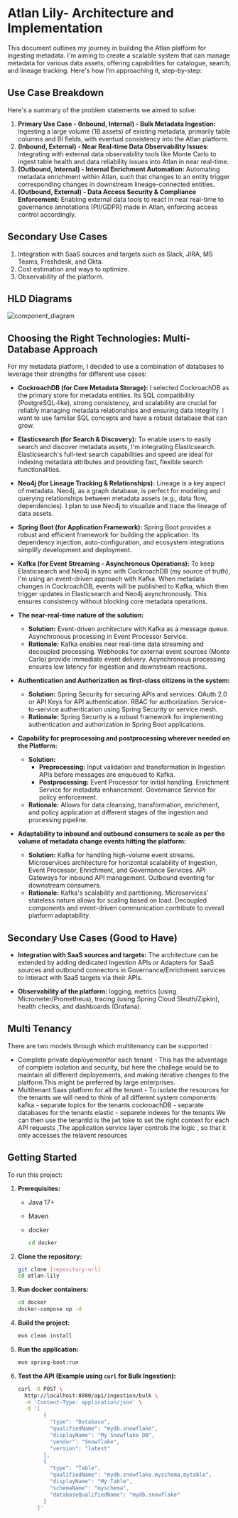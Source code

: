 # Atlan Lily- Architecture and Implementation

This document outlines my journey in building the Atlan platform for ingesting metadata.  I'm aiming to create a scalable system that can manage metadata for various data assets, offering capabilities for catalogue, search, and lineage tracking. Here's how I'm approaching it, step-by-step:

## Use Case Breakdown
Here's a summary of the problem statements we aimed to solve:

1.  **Primary Use Case - (Inbound, Internal) - Bulk Metadata Ingestion:** Ingesting a large volume (1B assets) of existing metadata, primarily table columns and BI fields, with eventual consistency into the Atlan platform.
2.  **(Inbound, External) - Near Real-time Data Observability Issues:**  Integrating with external data observability tools like Monte Carlo to ingest table health and data reliability issues into Atlan in near real-time.
3.  **(Outbound, Internal) - Internal Enrichment Automation:** Automating metadata enrichment within Atlan, such that changes to an entity trigger corresponding changes in downstream lineage-connected entities.
4.  **(Outbound, External) - Data Access Security & Compliance Enforcement:** Enabling external data tools to react in near real-time to governance annotations (PII/GDPR) made in Atlan, enforcing access control accordingly.

## Secondary Use Cases
1. Integration with SaaS sources and targets such as Slack, JIRA, MS Teams, Freshdesk, and Okta.
2. Cost estimation and ways to optimize.
3. Observability of the platform.


## HLD Diagrams

![component_diagram](https://github.com/user-attachments/assets/37b6ed62-9950-4bb1-ac23-571bd2857a7c)

## Choosing the Right Technologies: Multi-Database Approach

For my metadata platform, I decided to use a combination of databases to leverage their strengths for different use cases:

*   **CockroachDB (for Core Metadata Storage):** I selected CockroachDB as the primary store for metadata entities.  Its SQL compatibility (PostgreSQL-like), strong consistency, and scalability are crucial for reliably managing metadata relationships and ensuring data integrity.  I want to use familiar SQL concepts and have a robust database that can grow.

*   **Elasticsearch (for Search & Discovery):**  To enable users to easily search and discover metadata assets, I'm integrating Elasticsearch. Elasticsearch's full-text search capabilities and speed are ideal for indexing metadata attributes and providing fast, flexible search functionalities.

*   **Neo4j (for Lineage Tracking & Relationships):** Lineage is a key aspect of metadata. Neo4j, as a graph database, is perfect for modeling and querying relationships between metadata assets (e.g., data flow, dependencies).  I plan to use Neo4j to visualize and trace the lineage of data assets.

*   **Spring Boot (for Application Framework):** Spring Boot provides a robust and efficient framework for building the application.  Its dependency injection, auto-configuration, and ecosystem integrations simplify development and deployment.

*   **Kafka (for Event Streaming - Asynchronous Operations):**  To keep Elasticsearch and Neo4j in sync with CockroachDB (my source of truth), I'm using an event-driven approach with Kafka.  When metadata changes in CockroachDB, events will be published to Kafka, which then trigger updates in Elasticsearch and Neo4j asynchronously. This ensures consistency without blocking core metadata operations.

*   **The near-real-time nature of the solution:**
    *   **Solution:** Event-driven architecture with Kafka as a message queue. Asynchronous processing in Event Processor Service.
    *   **Rationale:** Kafka enables near real-time data streaming and decoupled processing. Webhooks for external event sources (Monte Carlo) provide immediate event delivery. Asynchronous processing ensures low latency for ingestion and downstream reactions.

*   **Authentication and Authorization as first-class citizens in the system:**
    *   **Solution:**  Spring Security for securing APIs and services. OAuth 2.0 or API Keys for API authentication.  RBAC for authorization. Service-to-service authentication using Spring Security or service mesh.
    *   **Rationale:**  Spring Security is a robust framework for implementing authentication and authorization in Spring Boot applications.

*   **Capability for preprocessing and postprocessing wherever needed on the Platform:**
    *   **Solution:**
        *   **Preprocessing:**  Input validation and transformation in Ingestion APIs before messages are enqueued to Kafka.
        *   **Postprocessing:** Event Processor for initial handling. Enrichment Service for metadata enhancement. Governance Service for policy enforcement.
    *   **Rationale:** Allows for data cleansing, transformation, enrichment, and policy application at different stages of the ingestion and processing pipeline.


*   **Adaptability to inbound and outbound consumers to scale as per the volume of metadata change events hitting the platform:**
    *   **Solution:** Kafka for handling high-volume event streams. Microservices architecture for horizontal scalability of Ingestion, Event Processor, Enrichment, and Governance Services. API Gateways for inbound API management. Outbound eventing for downstream consumers.
    *   **Rationale:** Kafka's scalability and partitioning. Microservices' stateless nature allows for scaling based on load. Decoupled components and event-driven communication contribute to overall platform adaptability.

## Secondary Use Cases (Good to Have)

*   **Integration with SaaS sources and targets:**  The architecture can be extended by adding dedicated Ingestion APIs or Adapters for SaaS sources and outbound connectors in Governance/Enrichment services to interact with SaaS targets via their APIs.

*   **Observability of the platform:**  logging, metrics (using Micrometer/Prometheus), tracing (using Spring Cloud Sleuth/Zipkin), health checks, and dashboards (Grafana).


## Multi Tenancy

There are two models through which multitenancy can be supported :
* Complete private deployementfor each tenant - This has the advantage of complete isolation and security, but here the challege would be to maintain all different deployements, and making iterative changes to the platform.This might be preferred by large enterprises.
* Multitenant Saas platform for all the tenant -  To isolate the resources for the tenants we will need to think of all different system components:
  kafka - separate topics for the tenants
  cockroachDB -  separate databases for the tenants
  elastic - separete indexes for the tenants
  We can then use the tenantId is the jwt toke to set the right context for each API requests ,The application service layer controls the logic , so that it only accesses the relavent resources  



## Getting Started

To run this project:

1. **Prerequisites:**
    * Java 17+
    * Maven
    * docker

      ```bash
      cd docker
      
   
2.  **Clone the repository:**
    ```bash
    git clone [repository-url]
    cd atlan-lily
    ```


3.  **Run docker containers:**
    ```bash
    cd docker
    docker-compose up -d
    ```

4.  **Build the project:**
    ```bash
    mvn clean install
    ```

5.  **Run the application:**
    ```bash
    mvn spring-boot:run
    ```

6.  **Test the API (Example using `curl` for Bulk Ingestion):**
    ```bash
    curl -X POST \
      http://localhost:8080/api/ingestion/bulk \
      -H 'Content-Type: application/json' \
      -d '[
            {
              "type": "Database",
              "qualifiedName": "mydb.snowflake",
              "displayName": "My Snowflake DB",
              "vendor": "Snowflake",
              "version": "latest"
            },
            {
              "type": "Table",
              "qualifiedName": "mydb.snowflake.myschema.mytable",
              "displayName": "My Table",
              "schemaName": "myschema",
              "databaseQualifiedName": "mydb.snowflake"
            }
          ]'
    ```

